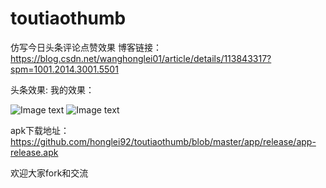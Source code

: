 # toutiaothumb
仿写今日头条评论点赞效果
博客链接：https://blog.csdn.net/wanghonglei01/article/details/113843317?spm=1001.2014.3001.5501

头条效果:                      我的效果：

![Image text](https://github.com/honglei92/toutiaothumb/blob/master/file/20210218120920417.gif)
![Image text](https://github.com/honglei92/toutiaothumb/blob/master/file/whl.gif)

apk下载地址：
https://github.com/honglei92/toutiaothumb/blob/master/app/release/app-release.apk

欢迎大家fork和交流


